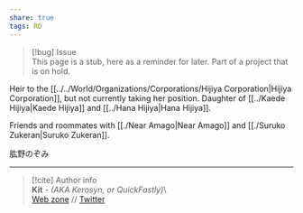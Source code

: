 ```yaml
---  
share: true  
tags: RD  
---  
```

> [!bug] Issue  
> This page is a stub, here as a reminder for later. Part of a project that is on hold.  
  
Heir to the [[../../World/Organizations/Corporations/Hijiya Corporation|Hijiya Corporation]], but not currently taking her position. Daughter of [[../Kaede Hijiya|Kaede Hijiya]] and [[../Hana Hijiya|Hana Hijiya]].  
  
Friends and roommates with [[./Near Amago|Near Amago]] and [[./Suruko Zukeran|Suruko Zukeran]].  
  
肱野のぞみ  
  
-----  
> [!cite] Author info  
> **Kit** - *(AKA Kerosyn, or QuickFastly)*\  
> [Web zone](https://kitabe.link) // [Twitter](https://twitter.com/Kerosyn_)